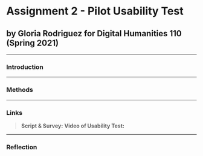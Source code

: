 # Assignment 2 - Pilot Usability Test
## by Gloria Rodriguez for Digital Humanities 110 (Spring 2021)
---
### Introduction 
---
### Methods 
---
### Links 
> **Script & Survey:**
> **Video of Usability Test:**
---
### Reflection 
